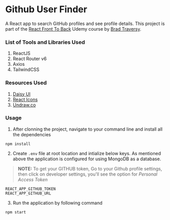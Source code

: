 # Github User Finder

A React app to search GitHub profiles and see profile details. This project is part of the [React Front To Back](https://www.udemy.com/course/modern-react-front-to-back/) Udemy course by [Brad Traversy](https://traversymedia.com/).

### List of Tools and Libraries Used

1. ReactJS
2. React Router v6
3. Axios
4. TailwindCSS

### Resources Used

1. [Daisy UI](https://daisyui.com/)
2. [React Icons](https://react-icons.github.io/)
3. [Undraw.co](https://undraw.co/)

### Usage

1. After clonning the project, navigate to your command line and install all the dependencies

```
npm install
```

2. Create `.env` file at root location and intialize below keys. As mentioned above the application is configured for using MongoDB as a database.

> **NOTE:** To get your GITHUB token, Go to your Github profile settings, then click on developer settings, you'll see the option for _Personal Access Token_

```
REACT_APP_GITHUB_TOKEN
REACT_APP_GITHUB_URL
```

3. Run the application by following command

```
npm start
```
